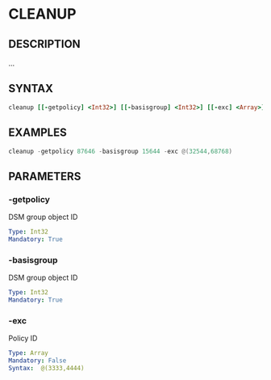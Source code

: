 # CLEANUP

## DESCRIPTION
...

## SYNTAX

```ruby
cleanup [[-getpolicy] <Int32>] [[-basisgroup] <Int32>] [[-exc] <Array>]
```

## EXAMPLES

```powershell
cleanup -getpolicy 87646 -basisgroup 15644 -exc @(32544,68768)

```

## PARAMETERS

### -getpolicy
DSM group object ID

```yaml
Type: Int32
Mandatory: True
```

### -basisgroup
DSM group object ID

```yaml
Type: Int32
Mandatory: True
```

### -exc
Policy ID 

```yaml
Type: Array
Mandatory: False
Syntax:  @(3333,4444)
```
